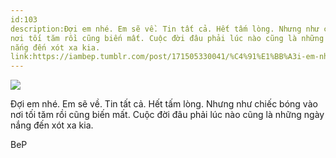 ```yaml
---
id:103
description:Đợi em nhé. Em sẽ về. Tin tất cả. Hết tấm lòng. Nhưng như chiếc bóng vào
nơi tối tăm rồi cũng biến mất. Cuộc đời đâu phải lúc nào cũng là những ngày
nắng đến xót xa kia.
link:https://iambep.tumblr.com/post/171505330041/%C4%91%E1%BB%A3i-em-nh%C3%A9-em-s%E1%BA%BD-v%E1%BB%81-tin-t%E1%BA%A5t-c%E1%BA%A3-h%E1%BA%BFt-t%E1%BA%A5m-l%C3%B2ng
---
```


![](https://64.media.tumblr.com/bc9f8fcee406b48132af7f20c24dc1c1/tumblr_p51rh14w601u3a9rjo1_400.png)

Đợi em nhé. Em sẽ về. Tin tất cả. Hết tấm lòng. Nhưng như chiếc bóng vào
nơi tối tăm rồi cũng biến mất. Cuộc đời đâu phải lúc nào cũng là những ngày
nắng đến xót xa kia.

BeP